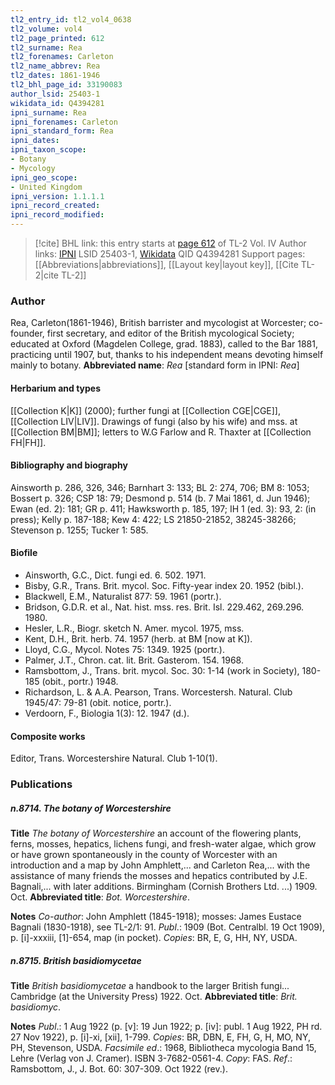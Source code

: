 ```yaml
---
tl2_entry_id: tl2_vol4_0638
tl2_volume: vol4
tl2_page_printed: 612
tl2_surname: Rea
tl2_forenames: Carleton
tl2_name_abbrev: Rea
tl2_dates: 1861-1946
tl2_bhl_page_id: 33190083
author_lsid: 25403-1
wikidata_id: Q4394281
ipni_surname: Rea
ipni_forenames: Carleton
ipni_standard_form: Rea
ipni_dates: 
ipni_taxon_scope: 
- Botany
- Mycology
ipni_geo_scope: 
- United Kingdom
ipni_version: 1.1.1.1
ipni_record_created: 
ipni_record_modified:
---
```


> [!cite] BHL link: this entry starts at [page 612](https://www.biodiversitylibrary.org/page/33190083) of TL-2 Vol. IV
> Author links: [IPNI](https://www.ipni.org/a/25403-1) LSID 25403-1, [Wikidata](https://www.wikidata.org/wiki/Q4394281) QID Q4394281
> Support pages: [[Abbreviations|abbreviations]], [[Layout key|layout key]], [[Cite TL-2|cite TL-2]]

### Author

Rea, Carleton(1861-1946), British barrister and mycologist at Worcester; co-founder, first secretary, and editor of the British mycological Society; educated at Oxford (Magdelen College, grad. 1883), called to the Bar 1881, practicing until 1907, but, thanks to his independent means devoting himself mainly to botany. 
**Abbreviated name**: *Rea* \[standard form in IPNI: *Rea*\]

#### Herbarium and types

[[Collection K|K]] (2000); further fungi at [[Collection CGE|CGE]], [[Collection LIV|LIV]]. Drawings of fungi (also by his wife) and mss. at [[Collection BM|BM]]; letters to W.G Farlow and R. Thaxter at [[Collection FH|FH]].

#### Bibliography and biography

Ainsworth p. 286, 326, 346; Barnhart 3: 133; BL 2: 274, 706; BM 8: 1053; Bossert p. 326; CSP 18: 79; Desmond p. 514 (b. 7 Mai 1861, d. Jun 1946); Ewan (ed. 2): 181; GR p. 411; Hawksworth p. 185, 197; IH 1 (ed. 3): 93, 2: (in press); Kelly p. 187-188; Kew 4: 422; LS 21850-21852, 38245-38266; Stevenson p. 1255; Tucker 1: 585.

#### Biofile

- Ainsworth, G.C., Dict. fungi ed. 6. 502. 1971.
- Bisby, G.R., Trans. Brit. mycol. Soc. Fifty-year index 20. 1952 (bibl.).
- Blackwell, E.M., Naturalist 877: 59. 1961 (portr.).
- Bridson, G.D.R. et al., Nat. hist. mss. res. Brit. Isl. 229.462, 269.296. 1980.
- Hesler, L.R., Biogr. sketch N. Amer. mycol. 1975, mss.
- Kent, D.H., Brit. herb. 74. 1957 (herb. at BM \[now at K\]).
- Lloyd, C.G., Mycol. Notes 75: 1349. 1925 (portr.).
- Palmer, J.T., Chron. cat. lit. Brit. Gasterom. 154. 1968.
- Ramsbottom, J., Trans. brit. mycol. Soc. 30: 1-14 (work in Society), 180-185 (obit., portr.) 1948.
- Richardson, L. & A.A. Pearson, Trans. Worcestersh. Natural. Club 1945/47: 79-81 (obit. notice, portr.).
- Verdoorn, F., Biologia 1(3): 12. 1947 (d.).

#### Composite works

Editor, Trans. Worcestershire Natural. Club 1-10(1).

### Publications

##### n.8714. The botany of Worcestershire

**Title**
*The botany of Worcestershire* an account of the flowering plants, ferns, mosses, hepatics, lichens fungi, and fresh-water algae, which grow or have grown spontaneously in the county of Worcester with an introduction and a map by John Amphlett,... and Carleton Rea,... with the assistance of many friends the mosses and hepatics contributed by J.E. Bagnali,... with later additions. Birmingham (Cornish Brothers Ltd. ...) 1909. Oct.
**Abbreviated title**: *Bot. Worcestershire*.

**Notes**
*Co-author*: John Amphlett (1845-1918); mosses: James Eustace Bagnali (1830-1918), see TL-2/1: 91.
*Publ*.: 1909 (Bot. Centralbl. 19 Oct 1909), p. \[i\]-xxxiii, \[1\]-654, map (in pocket). *Copies*: BR, E, G, HH, NY, USDA.

##### n.8715. British basidiomycetae

**Title**
*British basidiomycetae* a handbook to the larger British fungi... Cambridge (at the University Press) 1922. Oct.
**Abbreviated title**: *Brit. basidiomyc*.

**Notes**
*Publ*.: 1 Aug 1922 (p. \[v\]: 19 Jun 1922; p. \[iv\]: publ. 1 Aug 1922, PH rd. 27 Nov 1922), p. \[i\]-xi, \[xii\], 1-799. *Copies*: BR, DBN, E, FH, G, H, MO, NY, PH, Stevenson, USDA.
*Facsimile ed*.: 1968, Bibliotheca mycologia Band 15, Lehre (Verlag von J. Cramer). ISBN 3-7682-0561-4. *Copy*: FAS.
*Ref*.: Ramsbottom, J., J. Bot. 60: 307-309. Oct 1922 (rev.).

